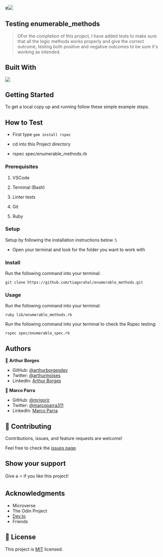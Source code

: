 #![](https://img.shields.io/badge/Microverse-blueviolet)

## Testing enumerable_methods

>OFor the completion of this project, I have added tests to make sure that all the logic methods works properly and give the correct outcome, testing both positive and negative outcomes to be sure it's working as intended.



## Built With

<img src="https://img.shields.io/badge/Ruby-CC342D?style=for-the-badge&logo=ruby&logoColor=white">

## Getting Started

To get a local copy up and running follow these simple example steps.

## How to Test 

- First type `gem install rspec`

- cd into this Project directory

- rspec spec/enumerable_methods.rb

### Prerequisites

1. VSCode

2. Terminal (Bash)

3. Linter tests

4. Git

5. Ruby

### Setup

Setup by  following the installation instructions below :\

* Open your terminal and look for the folder you want to work with

### Install

Run the following command into your terminal:

```console
git clone https://github.com/tiagorahal/enumerable_methods.git
```

### Usage

Run the following command into your terminal:

```console
ruby lib/enumerable_methods.rb
```
Run the following command into your terminal to check the Rspec testing:

```console
rspec spec/enumerable_spec.rb
```


## Authors

👤 **Arthur Borges**

- GitHub: [@arthurborgesdev](https://github.com/arthurborgesdev)
- Twitter: [@arthurmoises](https://twitter.com/arthurmoises)
- LinkedIn: [Arthur Borges](https://linkedin.com/in/arthurmoises)

👤 **Marco Parra**

- GitHub: [@mrigorir](https://github.com/mrigorir)
- Twitter: [@marcoparra311](https://twitter.com/marcoparra311)
- LinkedIn: [Marco Parra](https://linkedin.com/in/marco-parra-leal-a93318101/) 

## 🤝 Contributing

Contributions, issues, and feature requests are welcome!

Feel free to check the [issues page](https://github.com/arthurborgesdev/enumerable_methods/issues).

## Show your support

Give a ⭐️ if you like this project!

## Acknowledgments

- Microverse
- The Odin Project
- [Dev.to](https://dev.to/baweaver/understanding-ruby-blocks-procs-and-lambdas-24o0)
- Friends

## 📝 License

This project is [MIT](./LICENSE) licensed.